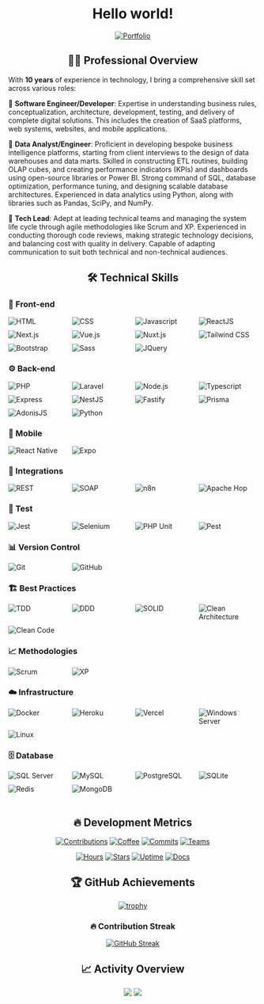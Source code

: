 <div align="center">

# Hello world!

[![Portfolio](https://img.shields.io/badge/Portfolio-guiireal.com-4f39f6?style=for-the-badge&logo=safari&logoColor=white)](https://guiireal.com)

</div>

<div align="center">
  
## 👨‍💻 Professional Overview

</div>

With **10 years** of experience in technology, I bring a comprehensive skill set across various roles:

🔹 **Software Engineer/Developer**: Expertise in understanding business rules, conceptualization, architecture, development, testing, and delivery of complete digital solutions. This includes the creation of SaaS platforms, web systems, websites, and mobile applications.

🔹 **Data Analyst/Engineer**: Proficient in developing bespoke business intelligence platforms, starting from client interviews to the design of data warehouses and data marts. Skilled in constructing ETL routines, building OLAP cubes, and creating performance indicators (KPIs) and dashboards using open-source libraries or Power BI. Strong command of SQL, database optimization, performance tuning, and designing scalable database architectures. Experienced in data analytics using Python, along with libraries such as Pandas, SciPy, and NumPy.

🔹 **Tech Lead**: Adept at leading technical teams and managing the system life cycle through agile methodologies like Scrum and XP. Experienced in conducting thorough code reviews, making strategic technology decisions, and balancing cost with quality in delivery. Capable of adapting communication to suit both technical and non-technical audiences.

<div align="center">
  
## 🛠️ Technical Skills

</div>

### 🎨 Front-end
<div style="display: grid; grid-template-columns: repeat(4, 1fr); gap: 10px;">
  <img src="https://img.shields.io/badge/HTML-E34F26?style=flat-square&logo=html5&logoColor=white" alt="HTML"/>
  <img src="https://img.shields.io/badge/CSS-1572B6?style=flat-square&logo=css3&logoColor=white" alt="CSS"/>
  <img src="https://img.shields.io/badge/Javascript-F7DF1E?style=flat-square&logo=javascript&logoColor=black" alt="Javascript"/>
  <img src="https://img.shields.io/badge/ReactJS-61DAFB?style=flat-square&logo=react&logoColor=black" alt="ReactJS"/>
  <img src="https://img.shields.io/badge/Next.js-000000?style=flat-square&logo=next.js&logoColor=white" alt="Next.js"/>
  <img src="https://img.shields.io/badge/Vue.js-4FC08D?style=flat-square&logo=vue.js&logoColor=white" alt="Vue.js"/>
  <img src="https://img.shields.io/badge/Nuxt.js-00DC82?style=flat-square&logo=nuxt&logoColor=white" alt="Nuxt.js"/>
  <img src="https://img.shields.io/badge/Tailwind_CSS-06B6D4?style=flat-square&logo=tailwindcss&logoColor=white" alt="Tailwind CSS"/>
  <img src="https://img.shields.io/badge/Bootstrap-7952B3?style=flat-square&logo=bootstrap&logoColor=white" alt="Bootstrap"/>
  <img src="https://img.shields.io/badge/Sass-CC6699?style=flat-square&logo=sass&logoColor=white" alt="Sass"/>
  <img src="https://img.shields.io/badge/JQuery-0769AD?style=flat-square&logo=jquery&logoColor=white" alt="JQuery"/>
</div>

### ⚙️ Back-end
<div style="display: grid; grid-template-columns: repeat(4, 1fr); gap: 10px;">
  <img src="https://img.shields.io/badge/PHP-777BB4?style=flat-square&logo=php&logoColor=white" alt="PHP"/>
  <img src="https://img.shields.io/badge/Laravel-FF2D20?style=flat-square&logo=laravel&logoColor=white" alt="Laravel"/>
  <img src="https://img.shields.io/badge/Node.js-339933?style=flat-square&logo=nodedotjs&logoColor=white" alt="Node.js"/>
  <img src="https://img.shields.io/badge/Typescript-3178C6?style=flat-square&logo=typescript&logoColor=white" alt="Typescript"/>
  <img src="https://img.shields.io/badge/Express-000000?style=flat-square&logo=express&logoColor=white" alt="Express"/>
  <img src="https://img.shields.io/badge/NestJS-E0234E?style=flat-square&logo=nestjs&logoColor=white" alt="NestJS"/>
  <img src="https://img.shields.io/badge/Fastify-000000?style=flat-square&logo=fastify&logoColor=white" alt="Fastify"/>
  <img src="https://img.shields.io/badge/Prisma-2D3748?style=flat-square&logo=prisma&logoColor=white" alt="Prisma"/>
  <img src="https://img.shields.io/badge/AdonisJS-5A45FF?style=flat-square&logo=adonisjs&logoColor=white" alt="AdonisJS"/>
  <img src="https://img.shields.io/badge/Python-3776AB?style=flat-square&logo=python&logoColor=white" alt="Python"/>
</div>

### 📱 Mobile
<div style="display: grid; grid-template-columns: repeat(4, 1fr); gap: 10px;">
  <img src="https://img.shields.io/badge/React_Native-0088CC?style=flat-square&logo=react&logoColor=white" alt="React Native"/>
  <img src="https://img.shields.io/badge/Expo-000020?style=flat-square&logo=expo&logoColor=white" alt="Expo"/>
</div>

### 🔄 Integrations
<div style="display: grid; grid-template-columns: repeat(4, 1fr); gap: 10px;">
  <img src="https://img.shields.io/badge/API_REST-E6484F?style=flat-square&logo=fastapi&logoColor=white" alt="REST"/>
  <img src="https://img.shields.io/badge/API_SOAP-008FCC?style=flat-square&logo=soap&logoColor=white" alt="SOAP"/>
  <img src="https://img.shields.io/badge/n8n-0B8B8B?style=flat-square&logo=n8n&logoColor=white" alt="n8n"/>
  <img src="https://img.shields.io/badge/Apache_Hop-231F20?style=flat-square&logo=apache&logoColor=white" alt="Apache Hop"/>
</div>

### 🧪 Test
<div style="display: grid; grid-template-columns: repeat(4, 1fr); gap: 10px;">
  <img src="https://img.shields.io/badge/Jest-C21325?style=flat-square&logo=jest&logoColor=white" alt="Jest"/>
  <img src="https://img.shields.io/badge/Selenium-43B02A?style=flat-square&logo=selenium&logoColor=white" alt="Selenium"/>
  <img src="https://img.shields.io/badge/PHP_Unit-777BB4?style=flat-square&logo=php&logoColor=white" alt="PHP Unit"/>
  <img src="https://img.shields.io/badge/Pest_PHP-EF2D5E?style=flat-square&logo=laravel&logoColor=white" alt="Pest"/>
</div>

### 📊 Version Control
<div style="display: grid; grid-template-columns: repeat(4, 1fr); gap: 10px;">
  <img src="https://img.shields.io/badge/Git-F05032?style=flat-square&logo=git&logoColor=white" alt="Git"/>
  <img src="https://img.shields.io/badge/GitHub-181717?style=flat-square&logo=github&logoColor=white" alt="GitHub"/>
</div>

### 🏗️ Best Practices
<div style="display: grid; grid-template-columns: repeat(4, 1fr); gap: 10px;">
  <img src="https://img.shields.io/badge/TDD-2088FF?style=flat-square&logo=jest&logoColor=white" alt="TDD"/>
  <img src="https://img.shields.io/badge/DDD-FC6D26?style=flat-square&logo=moleculer&logoColor=white" alt="DDD"/>
  <img src="https://img.shields.io/badge/SOLID-FF9A00?style=flat-square&logo=spreaker&logoColor=white" alt="SOLID"/>
  <img src="https://img.shields.io/badge/Clean_Architecture-A9225C?style=flat-square&logo=diagrams.net&logoColor=white" alt="Clean Architecture"/>
  <img src="https://img.shields.io/badge/Clean_Code-004088?style=flat-square&logo=prettier&logoColor=white" alt="Clean Code"/>
</div>

### 📈 Methodologies
<div style="display: grid; grid-template-columns: repeat(4, 1fr); gap: 10px;">
  <img src="https://img.shields.io/badge/Scrum-512BD4?style=flat-square&logo=scrumalliance&logoColor=white" alt="Scrum"/>
  <img src="https://img.shields.io/badge/XP-83B81A?style=flat-square&logo=reverbnation&logoColor=white" alt="XP"/>
</div>

### ☁️ Infrastructure
<div style="display: grid; grid-template-columns: repeat(4, 1fr); gap: 10px;">
  <img src="https://img.shields.io/badge/Docker-2496ED?style=flat-square&logo=docker&logoColor=white" alt="Docker"/>
  <img src="https://img.shields.io/badge/Heroku-430098?style=flat-square&logo=heroku&logoColor=white" alt="Heroku"/>
  <img src="https://img.shields.io/badge/Vercel-000000?style=flat-square&logo=vercel&logoColor=white" alt="Vercel"/>
  <img src="https://img.shields.io/badge/Windows_Server-0078D6?style=flat-square&logo=serverless&logoColor=white" alt="Windows Server"/>
  <img src="https://img.shields.io/badge/Linux-FCC624?style=flat-square&logo=linux&logoColor=white" alt="Linux"/>
</div>

### 🗄️ Database
<div style="display: grid; grid-template-columns: repeat(4, 1fr); gap: 10px;">
  <img src="https://img.shields.io/badge/SQL_Server-CC2927?style=flat-square&logo=subversion&logoColor=white" alt="SQL Server"/>
  <img src="https://img.shields.io/badge/MySQL-4479A1?style=flat-square&logo=mysql&logoColor=white" alt="MySQL"/>
  <img src="https://img.shields.io/badge/PostgreSQL-4169E1?style=flat-square&logo=postgresql&logoColor=white" alt="PostgreSQL"/>
  <img src="https://img.shields.io/badge/SQLite-003B57?style=flat-square&logo=sqlite&logoColor=white" alt="SQLite"/>
  <img src="https://img.shields.io/badge/Redis-DC382D?style=flat-square&logo=redis&logoColor=white" alt="Redis"/>
  <img src="https://img.shields.io/badge/MongoDB-47A248?style=flat-square&logo=mongodb&logoColor=white" alt="MongoDB"/>
</div>

<div align="center">

<br/>
  
## 🔥 Development Metrics

[![Contributions](https://img.shields.io/badge/Lines%20of%20Code-1.2M-success?style=for-the-badge&logo=codecov&logoColor=white)](https://github.com/guiireal)
[![Coffee](https://img.shields.io/badge/Coffee%20Consumed-842%20cups-brown?style=for-the-badge&logo=buy-me-a-coffee&logoColor=white)](https://github.com/guiireal)
[![Commits](https://img.shields.io/badge/Total%20Commits-3,427-blue?style=for-the-badge&logo=git&logoColor=white)](https://github.com/guiireal)
[![Teams](https://img.shields.io/badge/Team%20Collaborations-147-orange?style=for-the-badge&logo=google-meet&logoColor=white)](https://github.com/guiireal)

[![Hours](https://img.shields.io/badge/Coding%20Hours-2,840-blueviolet?style=for-the-badge&logo=wakatime&logoColor=white)](https://github.com/guiireal)
[![Stars](https://img.shields.io/badge/Project%20Stars-1,293-yellow?style=for-the-badge&logo=github&logoColor=white)](https://github.com/guiireal)
[![Uptime](https://img.shields.io/badge/System%20Uptime-99.9%25-green?style=for-the-badge&logo=statuspage&logoColor=white)](https://github.com/guiireal)
[![Docs](https://img.shields.io/badge/Documentation%20Pages-384-red?style=for-the-badge&logo=gitbook&logoColor=white)](https://github.com/guiireal)

## 🏆 GitHub Achievements

[![trophy](https://github-profile-trophy.vercel.app/?username=guiireal&theme=dracula&column=7)](https://github.com/guiireal)

### 🔥 Contribution Streak

[![GitHub Streak](https://github-readme-streak-stats.herokuapp.com/?user=guiireal&theme=dracula)](https://github.com/guiireal)

## 📈 Activity Overview

<img src="https://github-profile-summary-cards.vercel.app/api/cards/profile-details?username=guiireal&theme=dracula" />

<img src="https://github-profile-summary-cards.vercel.app/api/cards/most-commit-language?username=guiireal&theme=dracula" />

</div>
